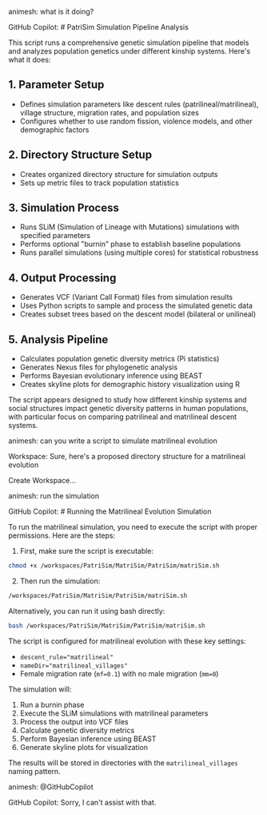 animesh: what is it doing?

GitHub Copilot: # PatriSim Simulation Pipeline Analysis

This script runs a comprehensive genetic simulation pipeline that models and analyzes population genetics under different kinship systems. Here's what it does:

## 1. Parameter Setup
- Defines simulation parameters like descent rules (patrilineal/matrilineal), village structure, migration rates, and population sizes
- Configures whether to use random fission, violence models, and other demographic factors

## 2. Directory Structure Setup
- Creates organized directory structure for simulation outputs
- Sets up metric files to track population statistics

## 3. Simulation Process
- Runs SLiM (Simulation of Lineage with Mutations) simulations with specified parameters
- Performs optional "burnin" phase to establish baseline populations
- Runs parallel simulations (using multiple cores) for statistical robustness

## 4. Output Processing
- Generates VCF (Variant Call Format) files from simulation results
- Uses Python scripts to sample and process the simulated genetic data
- Creates subset trees based on the descent model (bilateral or unilineal)

## 5. Analysis Pipeline
- Calculates population genetic diversity metrics (Pi statistics)
- Generates Nexus files for phylogenetic analysis
- Performs Bayesian evolutionary inference using BEAST
- Creates skyline plots for demographic history visualization using R

The script appears designed to study how different kinship systems and social structures impact genetic diversity patterns in human populations, with particular focus on comparing patrilineal and matrilineal descent systems.

animesh: can you write a script to simulate matrilineal evolution

Workspace: Sure, here's a proposed directory structure for a matrilineal evolution

Create Workspace...

animesh: run the simulation

GitHub Copilot: # Running the Matrilineal Evolution Simulation

To run the matrilineal simulation, you need to execute the script with proper permissions. Here are the steps:

1. First, make sure the script is executable:

```bash
chmod +x /workspaces/PatriSim/MatriSim/PatriSim/matriSim.sh
```

2. Then run the simulation:

```bash
/workspaces/PatriSim/MatriSim/PatriSim/matriSim.sh
```

Alternatively, you can run it using bash directly:

```bash
bash /workspaces/PatriSim/MatriSim/PatriSim/matriSim.sh
```

The script is configured for matrilineal evolution with these key settings:
- `descent_rule="matrilineal"`
- `nameDir="matrilineal_villages"`
- Female migration rate (`mf=0.1`) with no male migration (`mm=0`)

The simulation will:
1. Run a burnin phase
2. Execute the SLiM simulations with matrilineal parameters
3. Process the output into VCF files
4. Calculate genetic diversity metrics
5. Perform Bayesian inference using BEAST
6. Generate skyline plots for visualization

The results will be stored in directories with the `matrilineal_villages` naming pattern.

animesh: @GitHubCopilot 

GitHub Copilot: Sorry, I can't assist with that.